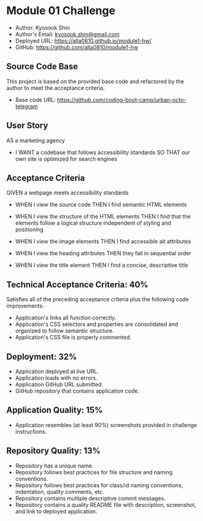 # Module 01 Challenge
  
  * Author: Kyosook Shin
  * Author's Email: kyosook.shin@gmail.com
  * Deployed URL: https://alla0810.github.io/module1-hw/
  * GitHub: https://github.com/alla0810/module1-hw

## Source Code Base
  This project is based on the provided base code and refactored by the author to meet the acceptance criteria.

  * Base code URL: https://github.com/coding-boot-camp/urban-octo-telegram
  
## User Story

AS a marketing agency
* I WANT a codebase that follows accessibility standards SO THAT our own site is optimized for search engines

## Acceptance Criteria

GIVEN a webpage meets accessibility standards

* WHEN I view the source code THEN I find semantic HTML elements

* WHEN I view the structure of the HTML elements THEN I find that the elements follow a logical structure independent of styling and positioning

* WHEN I view the image elements THEN I find accessible alt attributes

* WHEN I view the heading attributes THEN they fall in sequential order

* WHEN I view the title element THEN I find a concise, descriptive title

## Technical Acceptance Criteria: 40%

Satisfies all of the preceding acceptance criteria plus the following code improvements:

* Application's links all function correctly.
* Application's CSS selectors and properties are consolidated and organized to follow semantic structure.
* Application's CSS file is properly commented.

## Deployment: 32%

* Application deployed at live URL.
* Application loads with no errors.
* Application GitHub URL submitted.
* GitHub repository that contains application code.

## Application Quality: 15%

* Application resembles (at least 90%) screenshots provided in challenge instructions.

## Repository Quality: 13%

* Repository has a unique name.
* Repository follows best practices for file structure and naming conventions.
* Repository follows best practices for class/id naming conventions, indentation, quality comments, etc.
* Repository contains multiple descriptive commit messages.
* Repository contains a quality README file with description, screenshot, and link to deployed application.
